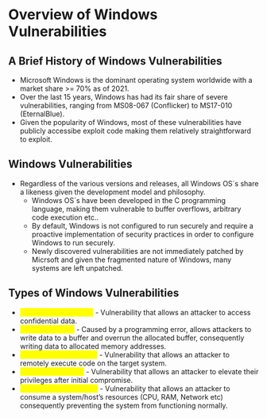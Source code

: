 # Overview of Windows Vulnerabilities

## A Brief History of Windows Vulnerabilities

* Microsoft Windows is the dominant operating system worldwide with a market share >= 70% as of 2021.
* Over the last 15 years, Windows has had its fair share of severe vulnerabilities, ranging from MS08-067 (Conflicker) to MS17-010 (EternalBlue).
* Given the popularity of Windows, most of these vulnerabilities have publicly accessibe exploit code making them relatively straightforward to exploit.

## Windows Vulnerabilities

* Regardless of the various versions and releases, all Windows OS´s share a likeness given the development model and philosophy.
  * Windows OS´s have been developed in the C programming language, making them vulnerable to buffer overflows, arbitrary code execution etc..
  * By default, Windows is not configured to run securely and require a proactive implementation of security practices in order to configure Windows to run securely.
  * Newly discovered vulnerabilities are not immediately patched by Micrsoft and given the fragmented nature of Windows, many systems are left unpatched.

## Types of Windows Vulnerabilities

* <mark style="color:yellow;">Information disclosure</mark> - Vulnerability that allows an attacker to access confidential data.&#x20;
* <mark style="color:yellow;">Buffer overflows</mark> - Caused by a programming error, allows attackers to write data to a buffer and overrun the allocated buffer, consequently writing data to allocated memory addresses.&#x20;
* <mark style="color:yellow;">Remote code execution</mark> - Vulnerability that allows an attacker to remotely execute code on the target system.&#x20;
* <mark style="color:yellow;">Privilege escalation</mark> - Vulnerability that allows an attacker to elevate their privileges after initial compromise.&#x20;
* <mark style="color:yellow;">Denial of Service (DOS)</mark> - Vulnerability that allows an attacker to consume a system/host’s resources (CPU, RAM, Network etc) consequently preventing the system from functioning normally.
